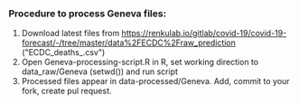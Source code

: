### Procedure to process Geneva files:

1. Download latest files from https://renkulab.io/gitlab/covid-19/covid-19-forecast/-/tree/master/data%2FECDC%2Fraw_prediction  ("ECDC_deaths_<date>.csv")
2. Open Geneva-processing-script.R in R, set working direction to data_raw/Geneva (setwd()) and run script
3. Processed files appear in data-processed/Geneva. Add, commit to your fork, create pul request.
